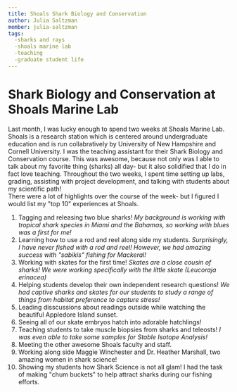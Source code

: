 ```yaml
---
title: Shoals Shark Biology and Conservation
author: Julia Saltzman
member: julia-saltzman
tags:
  -sharks and rays 
  -shoals marine lab 
  -teaching 
  -graduate student life 
---
```

# Shark Biology and Conservation at Shoals Marine Lab 
Last month, I was lucky enough to spend two weeks at Shoals Marine Lab. Shoals is a research station which is centered around undergraduate education and is run collabratively by University of New Hampshire and Cornell University. I was the teaching assistant for their Shark Biology and Conservation course. This was awesome, because not only was I able to talk about my favorite thing (sharks) all day- but it also solidified that I do in fact love teaching. Throughout the two weeks, I spent time setting up labs, grading, assisting with project development, and talking with students about my scientific path! 
<br>
There were a lot of highlights over the course of the week- but I figured I would list my "top 10" experiences at Shoals. 
1. Tagging and releasing two blue sharks! _My background is working with tropical shark species in Miami and the Bahamas, so working with blues was a first for me!_
2. Learning how to use a rod and reel along side my students. _Surprisingly, I have never fished with a rod and reel! However, we had amazing success with "sabikis" fishing for Mackeral!_
3. Working with skates for the first time! _Skates are a close cousin of sharks! We were working specifically with the little skate (Leucoraja erinacea)_
4. Helping students develop their own independent research questions! _We had captive sharks and skates for our students to study a range of things from habitat preference to capture stress!_
5. Leading disscussions about readings outside while watching the beautiful Appledore Island sunset. 
6. Seeing all of our skate embryos hatch into adorable hatchlings! 
7. Teaching students to take muscle biopsies from sharks and teleosts! _I was even able to take some samples for Stable Isotope Analysis!_
8. Meeting the other awesome Shoals faculty and staff. 
9. Working along side Maggie Winchester and Dr. Heather Marshall, two amazing women in shark science! 
10. Showing my students how Shark Science is not all glam! I had the task of making "chum buckets" to help attract sharks during our fishing efforts. 
